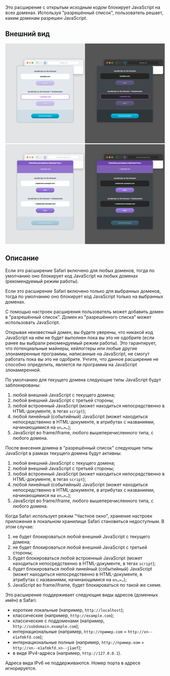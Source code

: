 
Это расширение с открытым исходным кодом блокирует JavaScript на всех доменах. Используя "разрешённый список", пользователь решает, каким доменам разрешен JavaScript.


## Внешний вид

![основное всплывающее окно](https://raw.githubusercontent.com/maxrys/js-blocker/refs/heads/main/screens/screen-1.png "основное всплывающее окно")
![основное всплывающее окно](https://raw.githubusercontent.com/maxrys/js-blocker/refs/heads/main/screens/screen-2.png "основное всплывающее окно")


## Описание

Если это расширение Safari включено для любых доменов, тогда по умолчанию оно блокирует код JavaScript на любых доменах (рекомендуемый режим работы).

Если это расширение Safari включено только для выбранных доменов, тогда по умолчанию оно блокирует код JavaScript только на выбранных доменах.

С помощью настроек расширения пользователь может добавить домен в "разрешённый список". Домен из "разрешённого списка" может использовать JavaScript.

Открывая неизвестный домен, вы будете уверены, что никакой код JavaScript на нём не будет выполнен пока вы это не одобрите (если ранее вы выбрали рекомендуемый режим работы). Это гарантирует, что потенциальные майнеры, кейлоггеры или любые другие злонамеренные программы, написанные на JavaScript, не смогут работать пока вы это не одобрите. Учтите, что данное расширение не способно определить, является ли программа на JavaScript злонамеренной.

По умолчанию для текущего домена следующие типы JavaScript будут заблокированы:
1) любой внешний JavaScript с текущего домена;
2) любой внешний JavaScript с третьей стороны;
3) любой встроенный JavaScript (может находиться непосредственно в HTML-документе, в тегах `script`);
4) любой линейный (событийный) JavaScript (может находиться непосредственно в HTML-документе, в атрибутах с названиями, начинающимися на `on…=…`);
5) JavaScript во frame/iframe, любого вышеперечисленного типа, с любого домена.

После внесения домена в "разрешённый список" следующие типы JavaScript в рамках текущего домена будут активны:
1) любой внешний JavaScript с текущего домена;
2) любой внешний JavaScript с третьей стороны;
3) любой встроенный JavaScript (может находиться непосредственно в HTML-документе, в тегах `script`);
4) любой линейный (событийный) JavaScript (может находиться непосредственно в HTML-документе, в атрибутах с названиями, начинающимися на `on…=…`);
5) JavaScript во frame/iframe, любого вышеперечисленного типа, с любого домена.

Когда Safari использует режим "Частное окно", хранение настроек приложения в локальном хранилище Safari становиться недоступным. В этом случае:
1) не будет блокироваться любой внешний JavaScript с текущего домена;
2) не будет блокироваться любой внешний JavaScript с третьей стороны;
3) будет блокироваться любой встроенный JavaScript (может находиться непосредственно в HTML-документе, в тегах `script`);
4) будет блокироваться любой линейный (событийный) JavaScript (может находиться непосредственно в HTML-документе, в атрибутах с названиями, начинающимися на `on…=…`);
5) JavaScript во frame/iframe, будет блокироваться по такой же схеме.

Это расширение поддерживает следующие виды адресов (доменных имён) в Safari:
- короткие локальные (например, `http://localhost`);
- классические (например, `http://example.com`);
- классические с поддоменами (например, `http://subdomain.example.com`);
- интернациональные (например, `http://пример.com` = `http://xn--e1afmkfd.com`);
- интернациональные полные (например, `http://пример.ком` = `http://xn--e1afmkfd.xn--j1aef`);
- в виде IPv4-адреса (например, `http://127.0.0.1`).

Адреса вида IPv6 не поддерживаются.
Номер порта в адресе игнорируется.
